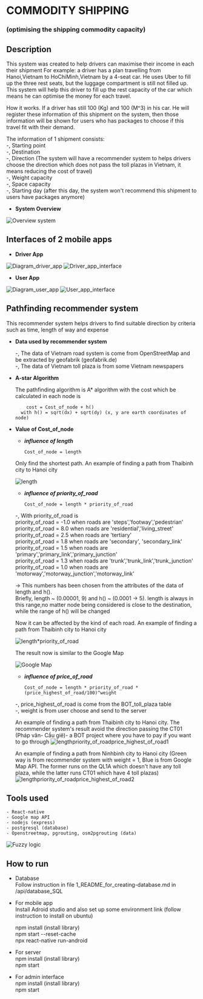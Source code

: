 # COMMODITY SHIPPING
### (optimising the shipping commodity capacity)


## Description
This system was created to help drivers can maximise their income in each their shipment
For example: a driver has a plan travelling from Hanoi,Vietnam to HoChiMinh,Vietnam by a 4-seat car. He uses Uber to fill up the three rest seats, but the luggage compartment is still not filled up. This system will help this driver to fill up the rest capacity of the car which means he can optimise the money for each travel.

How it works. If a driver has still 100 (Kg) and 100 (M^3) in his car. He will register these information of this shipment on the system, then those information will be shown for users who has packages to choose if this travel fit with their demand.

The information of 1 shipment consists: <br/>
    -, Starting point <br/>
    -, Destination <br/>
    -, Direction (The system will have a recommender system to helps drivers choose the direction which does not pass the toll plazas in Vietnam, it means reducing the cost of travel) <br/>
    -, Weight capacity <br/>
    -, Space capacity <br/>
    -, Starting day (after this day, the system won't recommend this shipment to users have packages anymore) <br/>

- **System Overview**

![Overview system](https://gitlab.com/dangha997/commodity_carrier/uploads/22c41974673a5da80ca7221034b84825/image.png)

## Interfaces of 2 mobile apps

- **Driver App**

![Diagram_driver_app](https://gitlab.com/dangha997/commodity_carrier/uploads/105b6366c18e22c8a02606e7db473c2e/image.png)
![Driver_app_interface](https://gitlab.com/dangha997/commodity_carrier/uploads/515356d0c5fdc57faf3ec47e81718da5/Driver_app_interface.png)

- **User App**

![Diagram_user_app](https://gitlab.com/dangha997/commodity_carrier/uploads/960683afd02c1d5837dabeb856dee854/image.png)
![User_app_interface](https://gitlab.com/dangha997/commodity_carrier/uploads/331a9d9c734e3c9d65e8942a2e889702/image.png)


## Pathfinding recommender system  
This recommender system helps drivers to find suitable direction by criteria such as time, length of way and expense

- **Data used by recommender system** <br/>

  -, The data of Vietnam road system is come from OpenStreetMap and be extracted by geofabrik (geofabrik.de)<br/>
  -, The data of Vietnam toll plaza is from some Vietnam newspapers <br/>

- **A-star Algorithm** <br/>

  The pathfinding algorithm is A* algorithm with the cost which be calculated in each node is <br/>

          cost = Cost_of_node + h()
        with h() = sqrt(dx) + sqrt(dy) (x, y are earth coordinates of node)

- **Value of Cost_of_node** <br/>
    * ***influence of length*** <br/>

          Cost_of_node = length

  Only find the shortest path. An example of finding a path from Thaibinh city to Hanoi city <br/>

  ![length](https://gitlab.com/dangha997/commodity_carrier/uploads/78cde2d617c5967b31c44c7b0ba30b6d/image.png)

    * ***influence of priority_of_road*** <br/> 

          Cost_of_node = length * priority_of_road

  -, With priority_of_road is <br/>
    priority_of_road = -1.0 when roads are 'steps','footway','pedestrian' <br/>
    priority_of_road = 8.0 when roads are 'residential','living_street' <br/> 
    priority_of_road = 2.5 when roads are 'tertiary' <br/>
    priority_of_road = 1.8 when roads are 'secondary', 'secondary_link' <br/>
    priority_of_road = 1.5 when roads are 'primary','primary_link','primary_junction' <br/>
    priority_of_road = 1.3 when roads are 'trunk','trunk_link','trunk_junction' <br/>
    priority_of_road = 1.0 when roads are 'motorway','motorway_junction','motorway_link' <br/>
  
  -> This numbers has been chosen from the attributes of the data of length and h(). <br/>
  Briefly, length ~ (0.00001, 9)  and h() ~ (0.0001 -> 5). length is always in this range,no matter node being considered is close to the destination, while the range of h() will be changed

  Now it can be affected by the kind of each road. An example of finding a path from Thaibinh city to Hanoi city <br/>

  ![length*priority_of_road](https://gitlab.com/dangha997/commodity_carrier/uploads/53023afa0069a1fa20951c09f50a554c/image.png)

  The result now is similar to the Google Map  <br/>

  ![Google Map](https://gitlab.com/dangha997/commodity_carrier/uploads/9c66b64f6286f8dc825c8797e45ab4be/image.png)
    
    * ***influence of price_of_road*** <br/> 

          Cost_of_node = length * priority_of_road * (price_highest_of_road/100)^weight

  -, price_highest_of_road is come from the BOT_toll_plaza table<br/>
  -, weight is from user choose and send to the server <br/>

  An example of finding a path from Thaibinh city to Hanoi city. The recommender system's result avoid the direction passing the CT01 (Pháp vân- Cầu giẽ)- a BOT project where you have to pay if you want to go through
  ![length*priority_of_road*price_highest_of_road1](https://gitlab.com/dangha997/commodity_carrier/uploads/782ce689f4db973c3d8d778fd79e1cbf/image.png)

  An example of finding a path from Ninhbinh city to Hanoi city (Green way is from recommender system with weight = 1, Blue is from Google Map API. The former runs on the QL1A which doesn't have any toll plaza, while the latter runs CT01 which have 4 toll plazas)
  ![length*priority_of_road*price_highest_of_road2](https://gitlab.com/dangha997/commodity_carrier/uploads/3d18090cdb7bee4d3a5d71e0541a017c/image.png)

## Tools used
    - React-native
    - Google map API
    - nodejs (express)
    - postgresql (database)
    - Openstreetmap, pgrouting, osm2pgrouting (data)

![Fuzzy logic](https://gitlab.com/dangha997/commodity_carrier/uploads/a39b0165c3e26a998d9bff9b273b485c/image.png)

## How to run

  - Database <br/>
    Follow instruction in file 1_README_for_creating-database.md in /api/database_SQL

  - For mobile app <br/>
    Install Adroid studio and also set up some environment link (follow instruction to install on ubuntu)

    npm install (install library) <br/>
    npm start --reset-cache <br/>
    npx react-native run-android <br/>

  - For server <br/>
    npm install (install library) <br/>
    npm start

  - For admin interface  <br/>
    npm install (install library) <br/>
    npm start <br/>
